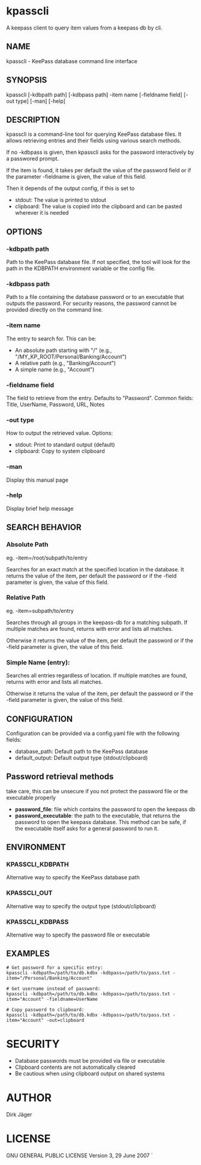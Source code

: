 # kpasscli

A keepass client to query item values from a keepass db by cli.


## NAME
kpasscli - KeePass database command line interface

## SYNOPSIS
kpasscli [-kdbpath path] [-kdbpass path] -item name [-fieldname field] [-out type] [-man] [-help]

## DESCRIPTION
kpasscli is a command-line tool for querying KeePass database files.
It allows retrieving entries and their fields using various search methods.

If no -kdbpass is given, then kpasscli asks for the password interactively by a passwored prompt.

If the item is found, it takes per default the value of the password field or if the parameter -fieldname is given, the value of this field.

Then it depends of the output config, if this is set to
- stdout: The value is printed to stdout
- clipboard: The value is copied into the clipboard and can be pasted wherever it is needed

## OPTIONS

###    -kdbpath path
Path to the KeePass database file. If not specified, the tool will look for
the path in the KDBPATH environment variable or the config file.

###    -kdbpass path
Path to a file containing the database password or to an executable that outputs the password. For security reasons, the password cannot be provided directly on the command line.

###    -item name
The entry to search for. This can be:
- An absolute path starting with "/" (e.g., "/MY_KP_ROOT/Personal/Banking/Account")
- A relative path (e.g., "Banking/Account")
- A simple name (e.g., "Account")

###    -fieldname field
The field to retrieve from the entry. Defaults to "Password".
Common fields: Title, UserName, Password, URL, Notes

###    -out type
How to output the retrieved value. Options:
- stdout: Print to standard output (default)
- clipboard: Copy to system clipboard

###    -man
Display this manual page

###    -help
Display brief help message

## SEARCH BEHAVIOR
###    Absolute Path
eg. -item=/root/subpath/to/entry

Searches for an exact match at the specified location in the database.
It returns the value of the item, per default the password or if the -field parameter is given, the value of this field.

###    Relative Path
eg. -item=subpath/to/entry

Searches through all groups in the keepass-db for a matching subpath.
If multiple matches are found, returns with error
and lists all matches.

Otherwise it returns the value of the item, per default the password or if the -field parameter is given, the value of this field.

###    Simple Name (entry):
Searches all entries regardless of location.
If multiple matches are found, returns with error
and lists all matches.

Otherwise it returns the value of the item, per default the password or if the -field parameter is given, the value of this field.

## CONFIGURATION

Configuration can be provided via a config.yaml file with the following fields:
- database_path:       Default path to the KeePass database
- default_output:      Default output type (stdout/clipboard)

## Password retrieval methods
take care, this can be unsecure if you not protect the password file
or the executable properly
- **password_file**:       file which contains the password to open the keepass db
- **password_executable**: the path to the executable, that returns the password to open the keepass database.
This method can be safe, if the executable itself asks for a general password to run it.

## ENVIRONMENT
###    KPASSCLI_KDBPATH
Alternative way to specify the KeePass database path
###    KPASSCLI_OUT
Alternative way to specify the output type (stdout/clipboard)
###    KPASSCLI_KDBPASS
Alternative way to specify the password file or executable

## EXAMPLES

    # Get password for a specific entry:
    kpasscli -kdbpath=/path/to/db.kdbx -kdbpass=/path/to/pass.txt -item="/Personal/Banking/Account"

    # Get username instead of password:
    kpasscli -kdbpath=/path/to/db.kdbx -kdbpass=/path/to/pass.txt -item="Account" -fieldname=UserName

    # Copy password to clipboard:
    kpasscli -kdbpath=/path/to/db.kdbx -kdbpass=/path/to/pass.txt -item="Account" -out=clipboard

# SECURITY
- Database passwords must be provided via file or executable
- Clipboard contents are not automatically cleared
- Be cautious when using clipboard output on shared systems

# AUTHOR
Dirk Jäger

# LICENSE
GNU GENERAL PUBLIC LICENSE Version 3, 29 June 2007
`
